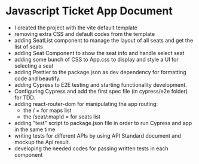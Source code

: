 # Javascript Ticket App Document

- I created the project with the vite default template
- removing extra CSS and default codes from the template
- adding SeatList component to manage the layout of all seats and get the list of seats
- adding Seat Component to show the seat info and handle select seat
- adding some bunch of CSS to App.css to display and style a UI for selecting a seat
- adding Prettier to the package.json as dev dependency for formatting code and beautify.
- adding Cypress to E2E testing and starting functionality development.
- Configuring Cypress and add the first spec file (in cypress/e2e folder) for TDD.
- adding react-router-dom for manipulating the app routing:
  - the / = for maps list
  - the /seat/:mapId = for seats list
- adding "test" script to package.json file in order to run Cypress and app in the same time
- writing tests for different APIs by using API Standard document and mockup the Api result.
- developing the needed codes for passing written tests in each component